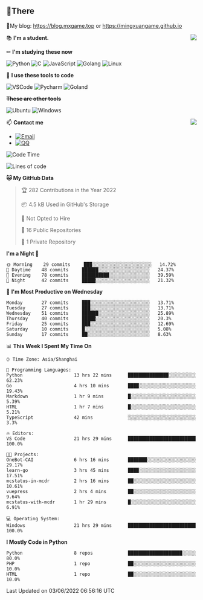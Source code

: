 
## **👏There**

📰My blog: https://blog.mxgame.top or https://mingxuangame.github.io

<img align="right" src="https://github-readme-stats.vercel.app/api/top-langs/?username=MingxuanGame"/>


📚 **I'm a student.**

✏ **I'm studying these now**

![Python](https://img.shields.io/badge/-Python-blue?style=flat-square&logo=Python&logoColor=fff)
![C](https://img.shields.io/badge/-C-585858?style=flat-square&logo=C&logoColor=fff)
![JavaScript](https://img.shields.io/badge/-JavaScript-ffca18?style=flat-square&logo=JavaScript&logoColor=fff)
![Golang](https://img.shields.io/badge/-Go-007d9c?style=flat-square&logo=Go&logoColor=fff)
![Linux](https://img.shields.io/badge/-Linux-black?style=flat-square&logo=Linux&logoColor=fff)

🔨 **I use these tools to code**

![VSCode](https://img.shields.io/badge/-VSCode-blue?style=flat-square&logo=visualstudiocode&logoColor=fff)
![Pycharm](https://img.shields.io/badge/-Pycharm-green?style=flat-square&logo=pycharm&logoColor=fff)
![Goland](https://img.shields.io/badge/-Goland-purple?style=flat-square&logo=goland&logoColor=fff)

 **~~These are other tools~~**

![Ubuntu](https://img.shields.io/badge/-Ubuntu-orange?style=flat-square&logo=Ubuntu&logoColor=fff)
![Windows](https://img.shields.io/badge/-Windows-blue?style=flat-square&logo=Windows&logoColor=fff)

<img align="right" src="https://github-readme-stats.vercel.app/api?username=MingxuanGame" />


📫 **Contact me**

* [![Email](https://img.shields.io/badge/Email-MingxuanGame@outlook.com-1?style=social&logoColor=fff)](mailto:MingxuanGame@outlook.com)
* [![QQ](https://img.shields.io/badge/QQ-1060148379-1?style=social&logoColor=fff)](tencent://AddContact/?fromId=45&fromSubId=1&subcmd=all&uin=1060148379&website=www.oicqzone.com)

<!--START_SECTION:waka-->
![Code Time](http://img.shields.io/badge/Code%20Time-21%20hrs%2029%20mins-blue)

![Lines of code](https://img.shields.io/badge/From%20Hello%20World%20I%27ve%20Written-27%20Thousand%20lines%20of%20code-blue)

**🐱 My GitHub Data** 

> 🏆 282 Contributions in the Year 2022
 > 
> 📦 4.5 kB Used in GitHub's Storage 
 > 
> 🚫 Not Opted to Hire
 > 
> 📜 16 Public Repositories 
 > 
> 🔑 1 Private Repository 
 > 
**I'm a Night 🦉** 

```text
🌞 Morning    29 commits     ███░░░░░░░░░░░░░░░░░░░░░░   14.72% 
🌆 Daytime    48 commits     ██████░░░░░░░░░░░░░░░░░░░   24.37% 
🌃 Evening    78 commits     ██████████░░░░░░░░░░░░░░░   39.59% 
🌙 Night      42 commits     █████░░░░░░░░░░░░░░░░░░░░   21.32%

```
📅 **I'm Most Productive on Wednesday** 

```text
Monday       27 commits     ███░░░░░░░░░░░░░░░░░░░░░░   13.71% 
Tuesday      27 commits     ███░░░░░░░░░░░░░░░░░░░░░░   13.71% 
Wednesday    51 commits     ██████░░░░░░░░░░░░░░░░░░░   25.89% 
Thursday     40 commits     █████░░░░░░░░░░░░░░░░░░░░   20.3% 
Friday       25 commits     ███░░░░░░░░░░░░░░░░░░░░░░   12.69% 
Saturday     10 commits     █░░░░░░░░░░░░░░░░░░░░░░░░   5.08% 
Sunday       17 commits     ██░░░░░░░░░░░░░░░░░░░░░░░   8.63%

```


📊 **This Week I Spent My Time On** 

```text
⌚︎ Time Zone: Asia/Shanghai

💬 Programming Languages: 
Python                   13 hrs 22 mins      ███████████████░░░░░░░░░░   62.23% 
Go                       4 hrs 10 mins       ████░░░░░░░░░░░░░░░░░░░░░   19.43% 
Markdown                 1 hr 9 mins         █░░░░░░░░░░░░░░░░░░░░░░░░   5.39% 
HTML                     1 hr 7 mins         █░░░░░░░░░░░░░░░░░░░░░░░░   5.21% 
TypeScript               42 mins             ░░░░░░░░░░░░░░░░░░░░░░░░░   3.3%

🔥 Editors: 
VS Code                  21 hrs 29 mins      █████████████████████████   100.0%

🐱‍💻 Projects: 
OneBot-CAI               6 hrs 16 mins       ███████░░░░░░░░░░░░░░░░░░   29.17% 
learn-go                 3 hrs 45 mins       ████░░░░░░░░░░░░░░░░░░░░░   17.51% 
mcstatus-in-mcdr         2 hrs 16 mins       ██░░░░░░░░░░░░░░░░░░░░░░░   10.61% 
vuepress                 2 hrs 4 mins        ██░░░░░░░░░░░░░░░░░░░░░░░   9.64% 
mcstatus-with-mcdr       1 hr 29 mins        █░░░░░░░░░░░░░░░░░░░░░░░░   6.91%

💻 Operating System: 
Windows                  21 hrs 29 mins      █████████████████████████   100.0%

```

**I Mostly Code in Python** 

```text
Python                   8 repos             ████████████████████░░░░░   80.0% 
PHP                      1 repo              ██░░░░░░░░░░░░░░░░░░░░░░░   10.0% 
HTML                     1 repo              ██░░░░░░░░░░░░░░░░░░░░░░░   10.0%

```



 Last Updated on 03/06/2022 06:56:16 UTC
<!--END_SECTION:waka-->

